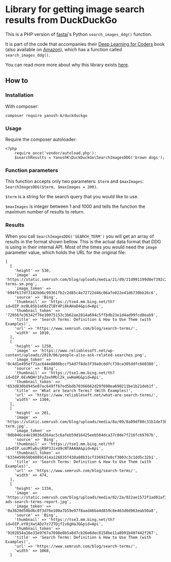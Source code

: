 # Library for getting image search results from DuckDuckGo

This is a PHP version of [fastai](https://www.fast.ai/)'s Python
`search_images_ddg()` function.

It is part of the code that accompanies their [Deep Learning for Coders](https://github.com/fastai/fastbook/)
book (also available on [Amazon](https://www.amazon.com/Deep-Learning-Coders-fastai-PyTorch/dp/1492045527)),
which has a function called `search_images_ddg()`.

You can read more more about why this library exists [here](https://yanosh.net/2024/03/01/how-to-download-images-form-ddg.html).

## How to

### Installation

With composer:
```
composer require yanosh-k/duckduckgo
```

### Usage

Require the composer autoloader:
```
<?php
    require_once('vendor/autoload.php'):
    $searchResults = YanoshK\DuckDuckGo\SearchImagesDDG('brown dogs');
```

### Function parameters

This function accepts only two parameters: `$term` and `$maxImages`:
`SearchImagesDDG($term, $maxImages = 200)`.

`$term` is a string for the search query that you would like to use.

`$maxImages` is integer between 1 and 1000 and tells the function
the maximum number of results to return.


### Results

When you call `SearchImagesDDG('SEARCH_TERM')` you will get an array
of results in the format shown bellow. This is the actual data format
that DDG is using in their internal API. Most of the times you would need
the `image` parameter value, which holds the URL for the original file:
```
[
  [
    'height' => 530,
    'image' => 'https://static.semrush.com/blog/uploads/media/21/d9/21d991199d0e7392c20c38736f8fd32c/search-terms-sm.png',
    'image_token' => 'b94f617df3182bb6c99361fb2c2d85c4e72722d46c06afe022e41d6730bb26c6',
    'source' => 'Bing',
    'thumbnail' => 'https://tse4.mm.bing.net/th?id=OIP.mzBL8Sb1e60zZlBY4Pi8kAHaD4&pid=Api',
    'thumbnail_token' => '72056fe36342f76e10075153c3b62ae2814a694c5ffbdb23e1d4ad99fcd0eab9',
    'title' => 'Search Terms: Definition & How to Use Them (with Examples)',
    'url' => 'https://www.semrush.com/blog/search-terms/',
    'width' => 1010,
  ],
  [
    'height' => 1250,
    'image' => 'https://www.reliablesoft.net/wp-content/uploads/2019/06/people-also-ask-related-searches.png',
    'image_token' => '0c4d1e495ef71ac644e8806bccf54d7f8de3f39a0cddfcf39ca305ddfc660380',
    'source' => 'Bing',
    'thumbnail' => 'https://tse1.mm.bing.net/th?id=OIP.6EvNQHr1FyZavhMUl2k_vwHaHG&pid=Api',
    'thumbnail_token' => '653d830b8945e07ac649ff67ed5bdb70366662d29f690ea690211be1b21deb1f',
    'title' => 'What are Search Terms? (With Examples)',
    'url' => 'https://www.reliablesoft.net/what-are-search-terms/',
    'width' => 1304,
  ],
  [
    'height' => 201,
    'image' => 'https://static.semrush.com/blog/uploads/media/8a/09/8a09df80c31b1de73bc90c3c73e6889c/search-term.jpg',
    'image_token' => '0db046ce4e19036d264ac5c6afeb59d16425eeb504dca37c0de7f216fc69707b',
    'source' => 'Bing',
    'thumbnail' => 'https://tse1.mm.bing.net/th?id=OIP.uozMlwbujR9P3JixU9cNTAAAAA&pid=Api',
    'thumbnail_token' => '6334459b50b60891414a126835f438a88b31cf336937e0cf3003c3c1dd5c32b1',
    'title' => 'Search Terms: Definition & How to Use Them (with Examples)',
    'url' => 'https://www.semrush.com/blog/search-terms/',
    'width' => 474,
  ],
  [
    'height' => 1334,
    'image' => 'https://static.semrush.com/blog/uploads/media/02/2a/022ae1572f1ad01af34c62c93cd625b0/google-ads-search-terms-report.jpg',
    'image_token' => '0a3620d50bd6c0f3d76e100a7b59e97f8aad46ba4d859c8e463d0d963eab50a8',
    'source' => 'Bing',
    'thumbnail' => 'https://tse3.mm.bing.net/th?id=OIP.eY0jXwtADz7z7ZTDjfIv6gHaJQ&pid=Api',
    'thumbnail_token' => '9102854a16e33e9767a7690e0b5a8d7cb26e6dec8158be11a8991b407442f267',
    'title' => 'Search Terms: Definition & How to Use Them (with Examples)',
    'url' => 'https://www.semrush.com/blog/search-terms/',
    'width' => 1068,
  ]
```